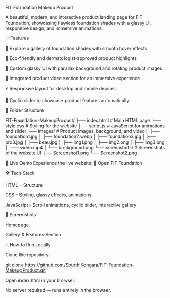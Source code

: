 FIT Foundation Makeup Product

A beautiful, modern, and interactive product landing page for FIT Foundation, showcasing flawless foundation shades with a glassy UI, responsive design, and immersive animations.

✨ Features

💄 Explore a gallery of foundation shades with smooth hover effects

🌿 Eco-friendly and dermatologist-approved product highlights

🎨 Custom glassy UI with parallax background and rotating product images

🎥 Integrated product video section for an immersive experience

⚡ Responsive layout for desktop and mobile devices

🔄 Cyclic slider to showcase product features automatically

📂 Folder Structure

FIT-Foundation-MakeupProduct/
├── index.html        # Main HTML page
├── style.css         # Styling for the website
├── script.js         # JavaScript for animations and slider
├── images/           # Product images, background, and video
│   ├── foundation1.jpg
│   ├── foundation2.webp
│   ├── foundation3.jpg
│   ├── pro3.jpg
│   ├── beau.jpg
│   ├── img1.png
│   ├── img2.png
│   ├── img3.png
│   ├── video.mp4
│   └── background.png
└── screenshots/      # Screenshots of the website UI
    ├── Screenshot1.png
    └── Screenshot2.png


🚀 Live Demo
Experience the live website:
🔗 Open FIT Foundation

🛠️ Tech Stack

HTML – Structure

CSS – Styling, glassy effects, animations

JavaScript – Scroll animations, cyclic slider, interactive gallery

📸 Screenshots

Homepage


Gallery & Features Section


💡 How to Run Locally

Clone the repository:

git clone https://github.com/SpurthiKongara/FIT-Foundation-MakeupProduct.git


Open index.html in your browser.

No server required — runs entirely in the browser.
